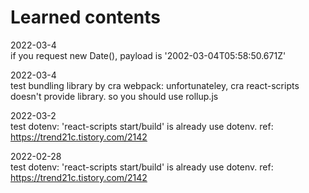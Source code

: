 # Learned contents

2022-03-4   
if you request new Date(), payload is '2002-03-04T05:58:50.671Z'

2022-03-4   
test bundling library by cra webpack: unfortunateley, cra react-scripts doesn't provide library. so you should use rollup.js

2022-03-2   
test dotenv: 'react-scripts start/build' is already use dotenv. ref: https://trend21c.tistory.com/2142

2022-02-28   
test dotenv: 'react-scripts start/build' is already use dotenv. ref: https://trend21c.tistory.com/2142
